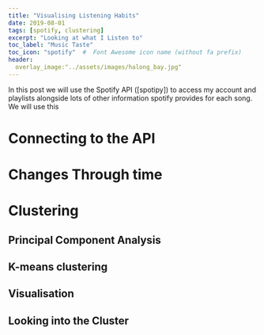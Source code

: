 ```yaml
---
title: "Visualising Listening Habits"
date: 2019-08-01
tags: [spotify, clustering]
excerpt: "Looking at what I Listen to"
toc_label: "Music Taste"
toc_icon: "spotify"  #  Font Awesome icon name (without fa prefix)
header:
  overlay_image:"../assets/images/halong_bay.jpg"
---
```


In this post we will use the Spotify API ([spotipy]) to access my account and playlists alongside lots of other information spotify provides for each song. We will use this 

# Connecting to the API

# Changes Through time

# Clustering

## Principal Component Analysis

## K-means clustering 

## Visualisation

## Looking into the Cluster

<script>
  window.onload = function () {

var chart = new CanvasJS.Chart("chartContainer", {
	animationEnabled: true,
	title:{
		text: "Fertility Rate vs Life Expectancy in Different Countries - 2015"
	},
	axisX: {
		title:"Life Expectancy (in Years)"
	},
	axisY: {
		title:"Fertility Rate"
	},
	legend:{
		horizontalAlign: "left"
	},
	data: [{
		type: "bubble",
		showInLegend: true,
		legendText: "Size of Bubble Represents Population in Millions",
		legendMarkerType: "circle",
		legendMarkerColor: "grey",
		toolTipContent: "<b>{name}</b><br/>Life Exp: {x} yrs<br/> Fertility Rate: {y}<br/> Population: {z}mn",
		dataPoints: [
			{ x: 68.3, y: 2.4, z: 1309.05 , name: "India"},
			{ x: 76, y: 1.57, z:1371.22, name: "China"},
			{ x: 78.7, y: 1.84, z:320.896, name: "US" },
			{ x: 69.1, y: 2.44, z: 258.162, name: "Indonesia" },
			{ x: 74.7, y: 1.78, z: 225.962, name: "Brazil" },
			{ x: 76.9, y: 2.21, z: 125.890, name: "Mexico" },
			{ x: 53, y: 5.59, z: 181.181, name: "Nigeria" },
			{ x: 70.9, y: 1.75, z: 144.096, name: "Russia" },
			{ x: 83.8, y: 1.46, z:127.141, name: "Japan" },
			{ x: 82.5, y: 1.83, z:23.789, name: "Australia" },
			{ x: 71.3, y: 3.31, z: 93.778, name: "Egypt" },
			{ x: 81.6, y: 1.81, z:65.128, name: "UK" },
			{ x: 62.1, y: 4.26, z: 47.236, name: "Kenya" },
			{ x: 69.6, y: 4.51, z: 36.115, name: "Iraq" },
			{ x: 60.7, y: 4.65, z: 33.736, name: "Afganistan" },
			{ x: 52.7, y: 6, z: 27.859, name: "Angola" },
			{ x: 68.4, y: 2.94, z: 101.716, name: "Philippines" },
			{ x: 70, y: 2.17, z: 28.656, name: "Nepal" },
			{ x: 71.2, y: 1.51, z: 45.154, name: "Ukrain" },
			{ x: 83.4, y: 1.62, z: 46.447, name: "Spain" },
			{ x: 64.6, y: 4.28, z: 99.873, name: "Ethiopia" },
			{ x: 74.6, y: 1.5, z: 68.65, name: "Thailand" },
			{ x: 74.2, y: 1.88, z: 48.228, name: "Colombia" },
			{ x: 74.44, y: 2.34, z: 31.155, name: "Venezuela" },
			{ x: 57.4, y: 2.34, z: 55, name: "South Africa" },
			{ x: 59.2, y: 3.86, z: 15.77, name: "Zimbabwe" },
			{ x: 55.9, y: 4.63, z: 22.834, name: "Cameroon"}
		]
	}]
});
chart.render();

}
</script>

